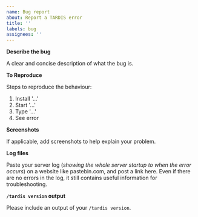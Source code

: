 ```yaml
---
name: Bug report
about: Report a TARDIS error
title: ''
labels: bug
assignees: ''
---
```


**Describe the bug**

A clear and concise description of what the bug is.

**To Reproduce**

Steps to reproduce the behaviour:

1. Install '...'
2. Start '...'
3. Type '...'
4. See error

**Screenshots**

If applicable, add screenshots to help explain your problem.

**Log files**

Paste your server log (_showing the whole server startup to when the error occurs_) on a website like pastebin.com, and
post a link here. Even if there are no errors in the log, it still contains useful information for troubleshooting.

**`/tardis version` output**

Please include an output of your `/tardis version`.
